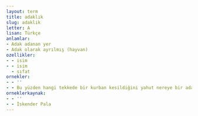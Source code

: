 ```yaml
---
layout: term
title: adaklık
slug: adaklik
letter: A
lisan: Türkçe
anlamlar:
- Adak adanan yer
- Adak olarak ayrılmış (hayvan)
ozellikler:
- - isim
- - isim
  - sıfat
ornekler:
- - ''
- - Bu yüzden hangi tekkede bir kurban kesildiğini yahut nereye bir adaklık koç götürüldüğünü görseler oraya koşarlarmış.
orneklerkaynak:
- - ''
- - İskender Pala
---
```

